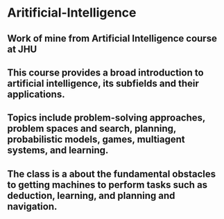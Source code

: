 # Aritificial-Intelligence
## Work of mine from Artificial Intelligence course at JHU
## This course provides a broad introduction to artificial intelligence, its subfields and their applications. 
## Topics include problem-solving approaches, problem spaces and search, planning, probabilistic models, games, multiagent systems, and learning. 
## The class is a about the fundamental obstacles to getting machines to perform tasks such as deduction, learning, and planning and navigation.
